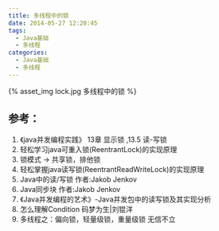 ```yaml
---
title: 多线程中的锁
date: 2014-05-27 12:20:45
tags:
  - Java基础
  - 多线程
categories: 
  - Java基础
  - 多线程    
---
```


{% asset_img  lock.jpg  多线程中的锁 %}

## 参考：

1. 《java并发编程实践》 13章 显示锁 ,13.5 读-写锁
2. 轻松学习java可重入锁(ReentrantLock)的实现原理
3. 锁模式 -> 共享锁，排他锁
4. 轻松掌握java读写锁(ReentrantReadWriteLock)的实现原理
5. Java中的读/写锁 作者:Jakob Jenkov
6. Java同步块 作者:Jakob Jenkov
7. 《Java并发编程的艺术》-Java并发包中的读写锁及其实现分析
8. 怎么理解Condition 码梦为生|刘锟洋
9. 多线程之：偏向锁，轻量级锁，重量级锁 无信不立